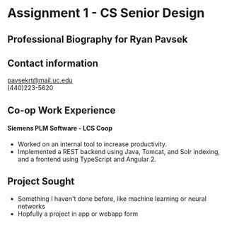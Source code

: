 # Assignment 1 - CS Senior Design

## Professional Biography for Ryan Pavsek

## Contact information

pavsekrt@mail.uc.edu <br />
(440)223-5620

## Co-op Work Experience

#### Siemens PLM Software - LCS Coop
* Worked on an internal tool to increase productivity.
* Implemented a REST backend using Java, Tomcat, and Solr indexing, and a frontend using TypeScript and Angular 2.


## Project Sought

* Something I haven't done before, like machine learning or neural networks
* Hopfully a project in app or webapp form

